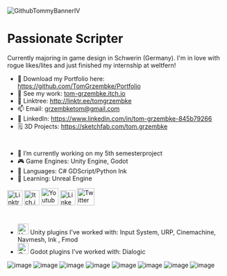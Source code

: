 ![GithubTommyBannerIV](https://github.com/TomGrzembke/TomGrzembke/assets/107462457/c0932737-c1d3-4d68-8f9c-72c45f981884)

# Passionate Scripter

Currently majoring in game design in Schwerin (Germany).
I'm in love with rogue likes/lites and just finished my internship at weltfern!

- 💼 Download my Portfolio here: https://github.com/TomGrzembke/Portfolio
- 👾 See my work: [tom-grzembke.itch.io](https://tom-grzembke.itch.io)
- 🌳 Linktree: http://linktr.ee/tomgrzembke
- 📫 Email: grzembketom@gmail.com
- 👥 LinkedIn: https://www.linkedin.com/in/tom-grzembke-845b79266
- 🗒️ 3D Projects: https://sketchfab.com/tom.grzembke
#
- 🔭 I’m currently working on my 5th semesterproject 
- 🎮 Game Engines: Unity Engine, Godot
- 📗 Languages: C# GDScript/Python Ink
- 🌱 Learning: Unreal Engine

[<img src='https://user-images.githubusercontent.com/107462457/236709926-eb4a91da-cde6-41db-973c-8803be4f8f8a.png' alt='Linktree' height='35'>](http://linktr.ee/tomgrzembke)
[<img src='https://user-images.githubusercontent.com/107462457/236710107-7cd28589-c4e8-4797-bfc9-600ba72787a5.png' alt='Itch.io' height='35'>](https://tom-grzembke.itch.io)
[<img src='https://user-images.githubusercontent.com/107462457/236710406-5ff65efc-004f-4085-8662-ac7239b828bf.png' alt='Youtube' height='40'>](https://www.youtube.com/channel/UCwj4prmUrsabkZElNnRQOsw)
[<img src='https://user-images.githubusercontent.com/107462457/236710152-5a78f4ba-5d5f-4804-9fa8-e523d9386e11.png' alt='LinkedIn' height='35'>](https://www.linkedin.com/in/tom-grzembke-845b79266)
[<img src='https://user-images.githubusercontent.com/107462457/236710158-0e3b4d12-6e67-4a59-bfaf-e0a07c4b451c.png' alt = 'Twitter' height='40'>](https://twitter.com/tommyaturwindow)
#
- <img src='https://github.com/TomGrzembke/TomGrzembke/assets/107462457/45bd5761-af47-482c-9c66-d24e8f8eb1e2' alt = 'Unity' height='25'> Unity plugins I've worked with: Input System, URP, Cinemachine, Navmesh, Ink , Fmod
- <img src='https://github.com/TomGrzembke/TomGrzembke/assets/107462457/5a4c19bb-2494-4926-9113-5185cf26a164' alt = 'Godot' height='25'> Godot plugins I've worked with: Dialogic

![image](https://github.com/TomGrzembke/TomGrzembke/assets/107462457/75ffaf65-e613-47a3-8c46-fc60aa89a05b)
![image](https://github.com/TomGrzembke/TomGrzembke/assets/107462457/8644d957-f0b8-443e-97d3-22f8282b2548)
![image](https://github.com/TomGrzembke/TomGrzembke/assets/107462457/35029a26-19f0-4aa2-82ba-76a512a34a8d)
![image](https://user-images.githubusercontent.com/107462457/237039324-29821e2c-d069-457a-9dad-fc612064c100.png)
![image](https://github.com/TomGrzembke/TomGrzembke/assets/107462457/34b532f9-e877-42fe-8b3c-416ce0123a71)
![image](https://github.com/TomGrzembke/TomGrzembke/assets/107462457/245efdf3-c3a0-4806-b92e-13785f2c4314)
![image](https://user-images.githubusercontent.com/107462457/237039487-8155e6dc-1202-44a4-933c-795a99d9dd24.png)
![image](https://github.com/TomGrzembke/TomGrzembke/assets/107462457/4c19c2c2-519f-4da6-846d-8c22ca4f1bc4)




